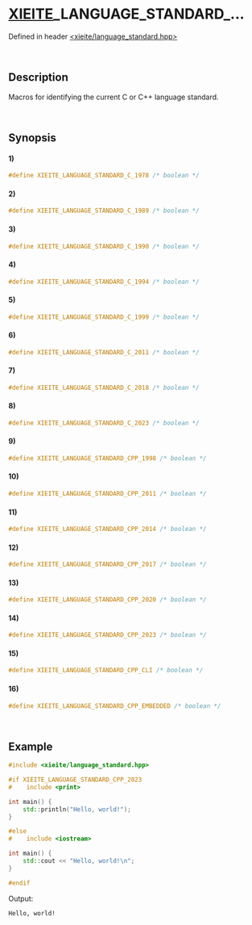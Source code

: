 # [XIEITE](../../macros.md)\_LANGUAGE\_STANDARD\_...
Defined in header [<xieite/language_standard.hpp>](../../../include/xieite/language_standard.hpp)

&nbsp;

## Description
Macros for identifying the current C or C++ language standard.

&nbsp;

## Synopsis
#### 1)
```cpp
#define XIEITE_LANGUAGE_STANDARD_C_1978 /* boolean */
```
#### 2)
```cpp
#define XIEITE_LANGUAGE_STANDARD_C_1989 /* boolean */
```
#### 3)
```cpp
#define XIEITE_LANGUAGE_STANDARD_C_1990 /* boolean */
```
#### 4)
```cpp
#define XIEITE_LANGUAGE_STANDARD_C_1994 /* boolean */
```
#### 5)
```cpp
#define XIEITE_LANGUAGE_STANDARD_C_1999 /* boolean */
```
#### 6)
```cpp
#define XIEITE_LANGUAGE_STANDARD_C_2011 /* boolean */
```
#### 7)
```cpp
#define XIEITE_LANGUAGE_STANDARD_C_2018 /* boolean */
```
#### 8)
```cpp
#define XIEITE_LANGUAGE_STANDARD_C_2023 /* boolean */
```
#### 9)
```cpp
#define XIEITE_LANGUAGE_STANDARD_CPP_1998 /* boolean */
```
#### 10)
```cpp
#define XIEITE_LANGUAGE_STANDARD_CPP_2011 /* boolean */
```
#### 11)
```cpp
#define XIEITE_LANGUAGE_STANDARD_CPP_2014 /* boolean */
```
#### 12)
```cpp
#define XIEITE_LANGUAGE_STANDARD_CPP_2017 /* boolean */
```
#### 13)
```cpp
#define XIEITE_LANGUAGE_STANDARD_CPP_2020 /* boolean */
```
#### 14)
```cpp
#define XIEITE_LANGUAGE_STANDARD_CPP_2023 /* boolean */
```
#### 15)
```cpp
#define XIEITE_LANGUAGE_STANDARD_CPP_CLI /* boolean */
```
#### 16)
```cpp
#define XIEITE_LANGUAGE_STANDARD_CPP_EMBEDDED /* boolean */
```

&nbsp;

## Example
```cpp
#include <xieite/language_standard.hpp>

#if XIEITE_LANGUAGE_STANDARD_CPP_2023
#    include <print>

int main() {
    std::println("Hello, world!");
}

#else
#    include <iostream>

int main() {
    std::cout << "Hello, world!\n";
}

#endif
```
Output:
```
Hello, world!
```
